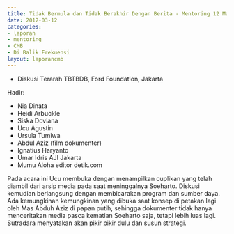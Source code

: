 ```yaml
---
title: Tidak Bermula dan Tidak Berakhir Dengan Berita - Mentoring 12 Maret 2012
date: 2012-03-12
categories:
- laporan
- mentoring
- CMB
- Di Balik Frekuensi
layout: laporancmb
---
```


* Diskusi Terarah TBTBDB, Ford Foundation, Jakarta

Hadir:

* Nia Dinata
* Heidi Arbuckle
* Siska Doviana
* Ucu Agustin
* Ursula Tumiwa
* Abdul Aziz (film dokumenter)
* Ignatius Haryanto
* Umar Idris AJI Jakarta
* Mumu Aloha editor detik.com

Pada acara ini Ucu membuka dengan menampilkan cuplikan yang telah diambil dari arsip media pada saat meninggalnya Soeharto. Diskusi kemudian berlangsung dengan membicarakan program dan sumber daya. Ada kemungkinan kemungkinan yang dibuka saat konsep di petakan lagi oleh Mas Abduh Aziz di papan putih, sehingga dokumenter tidak hanya menceritakan media pasca kematian Soeharto saja, tetapi lebih luas lagi. Sutradara menyatakan akan pikir pikir dulu dan susun strategi.
